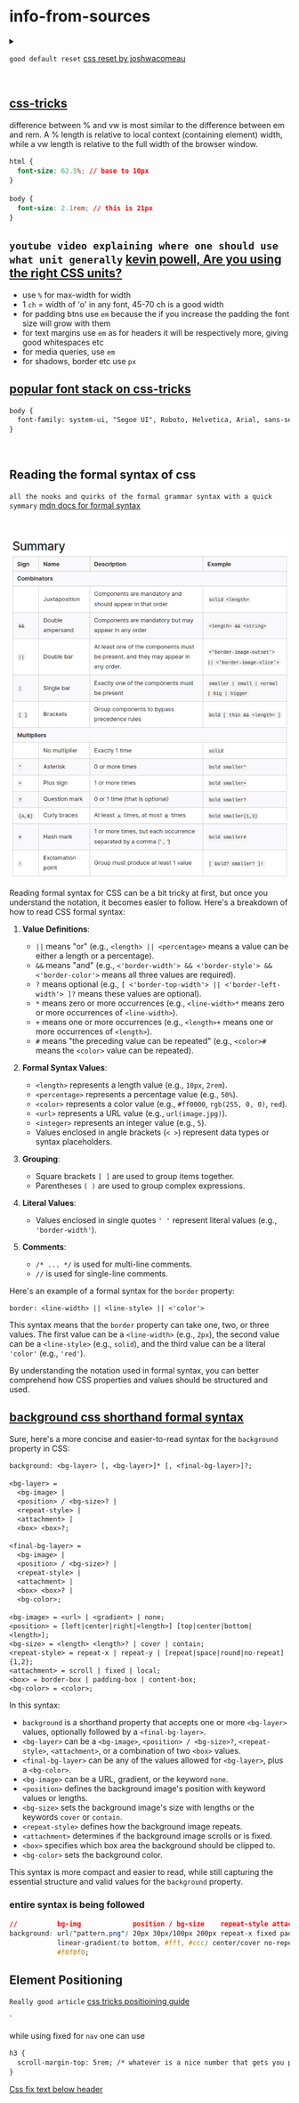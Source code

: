 # info-from-sources

<details>
<summary>
  
`good default reset` [css reset by joshwacomeau](https://www.joshwcomeau.com/css/custom-css-reset/)
</summary>
  
```css
/*
  Josh's Custom CSS Reset
  https://www.joshwcomeau.com/css/custom-css-reset/
*/
*, *::before, *::after {
  box-sizing: border-box;
}
* {
  margin: 0;
}
body {
  line-height: 1.5;
  -webkit-font-smoothing: antialiased;
}
img, picture, video, canvas, svg {
  display: block;
  max-width: 100%;
}
input, button, textarea, select {
  font: inherit;
}
p, h1, h2, h3, h4, h5, h6 {
  overflow-wrap: break-word;
}
#root, #__next {
  isolation: isolate;
}
```

</details>

<br>

## [css-tricks](https://css-tricks.com/fun-viewport-units/)  
difference between % and vw is most similar to the difference between em and rem. A % length is relative to local context (containing element) width, while a vw length is relative to the full width of the browser window.

```css
html {
  font-size: 62.5%; // base to 10px
}

body {
  font-size: 2.1rem; // this is 21px
}
```
## `youtube video explaining where one should use what unit generally` [kevin powell, Are you using the right CSS units?](https://www.youtube.com/watch?v=N5wpD9Ov_To)
- use `%` for max-width for width
- 1 `ch` = width of 'o' in any font, 45-70 ch is a good width
- for padding btns use `em` because the if you increase the padding the font size will grow with them
- for text margins use `em` as for headers it will be respectively more, giving good whitespaces etc
- for media queries, use `em` 
- for shadows, border etc use `px`

## [popular font stack on css-tricks](https://css-tricks.com/snippets/css/system-font-stack/)

```html
body {
  font-family: system-ui, "Segoe UI", Roboto, Helvetica, Arial, sans-serif, "Apple Color Emoji", "Segoe UI Emoji", "Segoe UI Symbol";
}
```
<br>

## Reading the formal syntax of css

`all the nooks and quirks of the formal grammar syntax with a quick symmary` [mdn docs for formal syntax](https://developer.mozilla.org/en-US/docs/Web/CSS/Value_definition_syntax)

<br>

![](assets/formal-grammar-css)

Reading formal syntax for CSS can be a bit tricky at first, but once you understand the notation, it becomes easier to follow. Here's a breakdown of how to read CSS formal syntax:

1. **Value Definitions**:
   - `||` means "or" (e.g., `<length> || <percentage>` means a value can be either a length or a percentage).
   - `&&` means "and" (e.g., `<'border-width'> && <'border-style'> && <'border-color'>` means all three values are required).
   - `?` means optional (e.g., `[ <'border-top-width'> || <'border-left-width'> ]?` means these values are optional).
   - `*` means zero or more occurrences (e.g., `<line-width>*` means zero or more occurrences of `<line-width>`).
   - `+` means one or more occurrences (e.g., `<length>+` means one or more occurrences of `<length>`).
   - `#` means "the preceding value can be repeated" (e.g., `<color>#` means the `<color>` value can be repeated).

2. **Formal Syntax Values**:
   - `<length>` represents a length value (e.g., `10px`, `2rem`).
   - `<percentage>` represents a percentage value (e.g., `50%`).
   - `<color>` represents a color value (e.g., `#ff0000`, `rgb(255, 0, 0)`, `red`).
   - `<url>` represents a URL value (e.g., `url(image.jpg)`).
   - `<integer>` represents an integer value (e.g., `5`).
   - Values enclosed in angle brackets (`< >`) represent data types or syntax placeholders.

3. **Grouping**:
   - Square brackets `[ ]` are used to group items together.
   - Parentheses `( )` are used to group complex expressions.

4. **Literal Values**:
   - Values enclosed in single quotes `' '` represent literal values (e.g., `'border-width'`).

5. **Comments**:
   - `/* ... */` is used for multi-line comments.
   - `//` is used for single-line comments.

Here's an example of a formal syntax for the `border` property:

```
border: <line-width> || <line-style> || <'color'>
```

This syntax means that the `border` property can take one, two, or three values. The first value can be a `<line-width>` (e.g., `2px`), the second value can be a `<line-style>` (e.g., `solid`), and the third value can be a literal `'color'` (e.g., `'red'`).

By understanding the notation used in formal syntax, you can better comprehend how CSS properties and values should be structured and used.


## [background css shorthand formal syntax](https://developer.mozilla.org/en-US/docs/Web/CSS/background)

Sure, here's a more concise and easier-to-read syntax for the `background` property in CSS:

```
background: <bg-layer> [, <bg-layer>]* [, <final-bg-layer>]?;

<bg-layer> =
  <bg-image> |
  <position> / <bg-size>? |
  <repeat-style> |
  <attachment> |
  <box> <box>?;

<final-bg-layer> =
  <bg-image> |
  <position> / <bg-size>? |
  <repeat-style> |
  <attachment> |
  <box> <box>? |
  <bg-color>;

<bg-image> = <url> | <gradient> | none;
<position> = [left|center|right|<length>] [top|center|bottom|<length>];
<bg-size> = <length> <length>? | cover | contain;
<repeat-style> = repeat-x | repeat-y | [repeat|space|round|no-repeat]{1,2};
<attachment> = scroll | fixed | local;
<box> = border-box | padding-box | content-box;
<bg-color> = <color>;
```

In this syntax:

- `background` is a shorthand property that accepts one or more `<bg-layer>` values, optionally followed by a `<final-bg-layer>`.
- `<bg-layer>` can be a `<bg-image>`, `<position> / <bg-size>?`, `<repeat-style>`, `<attachment>`, or a combination of two `<box>` values.
- `<final-bg-layer>` can be any of the values allowed for `<bg-layer>`, plus a `<bg-color>`.
- `<bg-image>` can be a URL, gradient, or the keyword `none`.
- `<position>` defines the background image's position with keyword values or lengths.
- `<bg-size>` sets the background image's size with lengths or the keywords `cover` or `contain`.
- `<repeat-style>` defines how the background image repeats.
- `<attachment>` determines if the background image scrolls or is fixed.
- `<box>` specifies which box area the background should be clipped to.
- `<bg-color>` sets the background color.

This syntax is more compact and easier to read, while still capturing the essential structure and valid values for the `background` property.


### entire syntax is being followed 
```css
//          bg-img             position / bg-size    repeat-style attachment box box
background: url("pattern.png") 20px 30px/100px 200px repeat-x fixed padding-box content-box, 
            linear-gradient(to bottom, #fff, #ccc) center/cover no-repeat border-box,
            #f0f0f0;
```

## Element Positioning 

`Really good article` [css tricks positioining guide](https://css-tricks.com/absolute-relative-fixed-positioining-how-do-they-differ/)

`

while using fixed for `nav` one can use
```html
h3 {
  scroll-margin-top: 5rem; /* whatever is a nice number that gets you past the header */
}
```
[ Css fix text below header ](https://css-tricks.com/fixed-headers-and-jump-links-the-solution-is-scroll-margin-top/)
